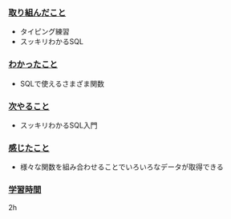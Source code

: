 ### <u>取り組んだこと</u>
- タイピング練習
- スッキリわかるSQL

### <u>わかったこと</u>
- SQLで使えるさまざま関数

### <u>次やること</u>
- スッキリわかるSQL入門

### <u>感じたこと</u>
- 様々な関数を組み合わせることでいろいろなデータが取得できる

### <u>学習時間</u>
2h